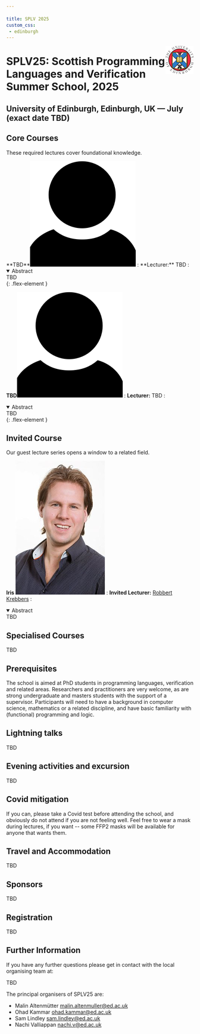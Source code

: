 ```yaml
---

title: SPLV 2025
custom_css:
 - edinburgh
---
```


<img src="assets/edinburgh_fullcolour.png" style="float:right; max-width:15%" alt="University of Edinburgh logo" />

# SPLV25: Scottish Programming Languages and Verification Summer School, 2025

## University of Edinburgh, Edinburgh, UK — July (exact date TBD)

## Core Courses

These required lectures cover foundational knowledge.

<div class="flex-container" markdown="1">
  **TBD**<img class="avatar" src="assets/placeholder.png" />
  : **Lecturer:** TBD
  : <details open>
    <summary>Abstract</summary>
    TBD
    </details>
  {: .flex-element }

  **TBD**<img class="avatar" src="assets/placeholder.png" />
  : **Lecturer:** TBD
  : <details open>
    <summary>Abstract</summary>
    TBD
    </details>
  {: .flex-element }
</div>


## Invited Course

Our guest lecture series opens a window to a related field.

**Iris** <img class="avatar" src="assets/robbert_krebbers.png" />
: **Invited Lecturer:** [Robbert Krebbers](https://robbertkrebbers.nl/)
: <details open>
    <summary>Abstract</summary>
    TBD
    </details>

## Specialised Courses

TBD

## Prerequisites

The school is aimed at PhD students in programming languages, verification and related areas.
Researchers and practitioners are very welcome, as are strong undergraduate and masters students with the support of a supervisor.
Participants will need to have a background in computer science, mathematics or a related discipline, and have basic familiarity with (functional) programming and logic.

## Lightning talks

TBD

## Evening activities and excursion

TBD

## Covid mitigation

If you can, please take a Covid test before attending the school, and obviously do not attend if you are not feeling well. Feel free to wear a mask during lectures, if you want -- some FFP2 masks will be available for anyone that wants them.

## Travel and Accommodation

TBD

## Sponsors

TBD

## Registration

TBD

## Further Information

If you have any further questions please get in contact with the local organising team at:

TBD

The principal organisers of SPLV25 are:

* Malin Altenmütter <malin.altenmuller@ed.ac.uk>
* Ohad Kammar <ohad.kammar@ed.ac.uk>
* Sam Lindley <sam.lindley@ed.ac.uk>
* Nachi Valliappan <nachi.v@ed.ac.uk>
